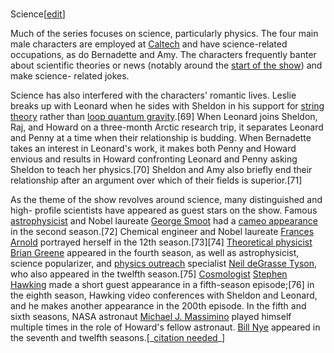 ###
Science[[edit](/w/index.php?title=The\_Big\_Bang\_Theory&action=edit&section=8
"Edit section: Science")]

Much of the series focuses on science, particularly physics. The four main
male characters are employed at
[Caltech](/wiki/California\_Institute\_of\_Technology "California Institute of
Technology") and have science-related occupations, as do Bernadette and Amy.
The characters frequently banter about scientific theories or news (notably
around the [start of the show](/wiki/Cold\_open "Cold open")) and make science-
related jokes.

Science has also interfered with the characters' romantic lives. Leslie breaks
up with Leonard when he sides with Sheldon in his support for [string
theory](/wiki/String\_theory "String theory") rather than [loop quantum
gravity](/wiki/Loop\_quantum\_gravity "Loop quantum gravity").[69] When Leonard
joins Sheldon, Raj, and Howard on a three-month Arctic research trip, it
separates Leonard and Penny at a time when their relationship is budding. When
Bernadette takes an interest in Leonard's work, it makes both Penny and Howard
envious and results in Howard confronting Leonard and Penny asking Sheldon to
teach her physics.[70] Sheldon and Amy also briefly end their relationship
after an argument over which of their fields is superior.[71]

As the theme of the show revolves around science, many distinguished and high-
profile scientists have appeared as guest stars on the show. Famous
[astrophysicist](/wiki/Astrophysics "Astrophysics") and Nobel laureate [George
Smoot](/wiki/George\_Smoot "George Smoot") had a [cameo
appearance](/wiki/Cameo\_appearance "Cameo appearance") in the second
season.[72] Chemical engineer and Nobel laureate [Frances
Arnold](/wiki/Frances\_Arnold "Frances Arnold") portrayed herself in the 12th
season.[73][74] [Theoretical physicist](/wiki/Theoretical\_physics "Theoretical
physics") [Brian Greene](/wiki/Brian\_Greene "Brian Greene") appeared in the
fourth season, as well as astrophysicist, science popularizer, and [physics
outreach](/wiki/Physics\_outreach "Physics outreach") specialist [Neil deGrasse
Tyson](/wiki/Neil\_deGrasse\_Tyson "Neil deGrasse Tyson"), who also appeared in
the twelfth season.[75] [Cosmologist](/wiki/Cosmology "Cosmology") [Stephen
Hawking](/wiki/Stephen\_Hawking "Stephen Hawking") made a short guest
appearance in a fifth-season episode;[76] in the eighth season, Hawking video
conferences with Sheldon and Leonard, and he makes another appearance in the
200th episode. In the fifth and sixth seasons, NASA astronaut [Michael J.
Massimino](/wiki/Michael\_J.\_Massimino "Michael J. Massimino") played himself
multiple times in the role of Howard's fellow astronaut. [Bill
Nye](/wiki/Bill\_Nye "Bill Nye") appeared in the seventh and twelfth
seasons.[\_[citation needed](/wiki/Wikipedia:Citation\_needed
"Wikipedia:Citation needed")\_]
